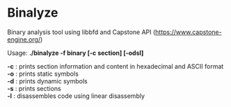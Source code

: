 # Binalyze
Binary analysis tool using libbfd and Capstone API (https://www.capstone-engine.org/)

Usage: **./binalyze -f binary [-c section] [-odsl]**

**-c** : prints section information and content in hexadecimal and ASCII format  
**-o** : prints static symbols  
**-d** : prints dynamic symbols  
**-s** : prints sections  
**-l** : disassembles code using linear disassembly  
